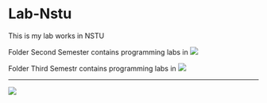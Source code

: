 # Lab-Nstu
This is my lab works in NSTU

Folder Second Semester contains programming labs in 
[![](https://img.shields.io/badge/C-00599C?style=for-the-badge&logo=c&logoColor=white)](C/)

Folder Third Semestr contains programming labs in 
[![](https://img.shields.io/badge/C-00599C?style=for-the-badge&logo=c&logoColor=white)](C/)

--------------------------------------------------------------------
![](https://tokei.rs/b1/github/cppshizoidS/Lab-Nstu?category=code)

